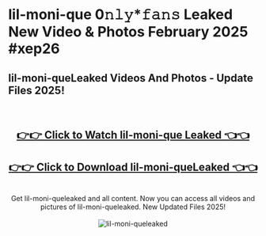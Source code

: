 # lil-moni-que 0𝚗𝚕𝚢*𝚏𝚊𝚗𝚜 Leaked New Video & Photos February 2025 #xep26

<h2>lil-moni-queLeaked Videos And Photos - Update Files 2025!</h2>
<br>
<div align="center">
<h2><a href="https://mediaupload.pro?title=lil-moni-que&ref=11F" rel="nofollow">👉👉 Click to Watch lil-moni-que Leaked 👈👈</a></h2>
<h2><a href="https://mediaupload.pro?title=lil-moni-que&ref=11F" rel="nofollow">👉👉 Click to Download lil-moni-queLeaked 👈👈</a></h2>
<br>
Get lil-moni-queleaked and all content. Now you can access all videos and pictures of lil-moni-queleaked. New Updated Files 2025!
<br>
<br>
<a href="https://mediaupload.pro?title=lil-moni-que&ref=11F" rel="nofollow" data-target="animated-image.originalLink"><img src="https://i.ibb.co/Gkj2r4b/banner.png" alt="lil-moni-queleaked" style="max-width: 100%; display: inline-block;" data-target="animated-image.originalImage"></a>
</div>
<br>

